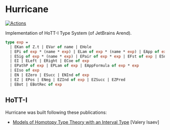 Hurricane
============

[![Actions](https://github.com/groupoid/hurricane/workflows/opam/badge.svg)](https://github.com/groupoid/hurricane/actions)

Implementation of HoTT-I Type System (of JetBrains Arend).

```OCaml
type exp =
  | EKan of Z.t | EVar of name | EHole                                        (* cosmos *)
  | EPi of exp * (name * exp) | ELam of exp * (name * exp) | EApp of exp * exp     (* Π *)
  | ESig of exp * (name * exp) | EPair of exp * exp | EFst of exp | ESnd of exp    (* Σ *)
  | EI | ELeft | ERight | ECoe of exp                                       (* interval *)
  | EPathP of exp | EPLam of exp | EAppFormula of exp * exp                     (* path *)
  | EIso of exp                                                           (* univalence *)
  | EN | EZero | ESucc | ENInd of exp                                              (* N *)
  | EZ | EPos | ENeg | EZInd of exp | EZSucc | EZPred                              (* Z *)
  | EBot | EBotRec of exp                                                          (* ⊥ *)
```

HoTT-I
------

Hurricane was built following these publications:

* <a href="https://arxiv.org/pdf/2004.14195.pdf">Models of Homotopy Type Theory with an Interval Type</a> [Valery Isaev]

